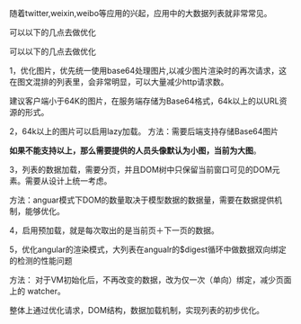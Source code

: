 随着twitter,weixin,weibo等应用的兴起，应用中的大数据列表就非常常见。

可以以下的几点去做优化

可以以下的几点去做优化



1，优化图片，优先统一使用base64处理图片,以减少图片渲染时的再次请求，这在图文混排的列表里，会非常明显，可以大量减少http请求数。

 建议客户端小于64K的图片，在服务端存储为Base64格式，64k以上的以URL资源的形式。

2，64k以上的图片可以启用lazy加载。
 方法：需要后端支持存储Base64图片

 **如果不能支持以上，那么需要提供的人员头像默认为小图，当前为大图**。

3，列表的数据加载，需要分页，并且DOM树中只保留当前窗口可见的DOM元素。需要从设计上统一考虑。

 方法：anguar模式下DOM的数量取决于模型数据的数据量，需要在数据提供机制，能够优化。

4，启用预加载，就是每次取出的是当前页＋下一页的数据。

​5，优化angular的渲染模式，大列表在angualr的$digest循环中做数据双向绑定的检测的性能问题



 方法： 对于VM初始化后，不再改变的数据，改为仅一次（单向）绑定，减少页面上的 watcher。

整体上通过优化请求，DOM结构，数据加载机制，实现列表的初步优化。





